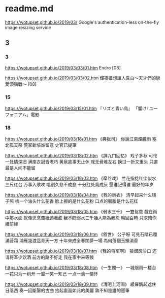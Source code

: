 # readme.md
https://wotupset.github.io/2019/03/
Google's authentication-less on-the-fly image resizing service
## 3 
### 3
https://wotupset.github.io/2019/03/03/01.htm
Endro [08]

https://wotupset.github.io/2019/03/03/02.htm
輝夜姬想讓人告白～天才們的戀愛頭腦戰～ [08]

### 15
https://wotupset.github.io/2019/03/15/01.htm 
『リズと青い鳥』
「響け! ユーフォニアム」電影

### 18
https://wotupset.github.io/2019/03/18/01.htm 
《典狱司》
你說江南煙朧雨 
塞北孤天祭 
荒冢新墳誰留意 
史官已提筆

https://wotupset.github.io/2019/03/18/02.htm 
《辞九门回忆》 
戏子多秋
可怜一处情深旧
满座衣冠皆老朽
黄泉故事无止休
戏无骨难左右
换过一折又重头
只道最是人间不能留


https://wotupset.github.io/2019/03/18/03.htm 
《牵丝戏》
兰花指捻红尘似水
三尺红台 万事入歌吹
唱别久悲不成悲 十分红处竟成灰
愿谁记得谁 最好的年岁
  
  
https://wotupset.github.io/2019/03/18/04.htm 
《我的新衣》
清早起来什么镜子照
梳一个油头什么花香
脸上擦的是什么花粉
口点的胭脂是什么花红


https://wotupset.github.io/2019/03/18/05.htm 
《弱水三千》
一雙鴛鴦 戲在雨中那水面
就像思念苦裡透著甜
我不問弱水三千幾人能為我怨
輪回百轉 只求陪你續前緣

https://wotupset.github.io/2019/03/18/06.htm 
《叙世》
公子呀
可見石階已覆滿苔霜
鴻雁幾渡這青天一方
十年來成全春閨夢一場
為何落個玉損消香


https://wotupset.github.io/2019/03/18/07.htm 
《我的将军啊》
狼烟风沙口
还请将军少饮酒
前方的路不好走
我在家中来等候


https://wotupset.github.io/2019/03/18/08.htm 
《一生獨一》
一城烟雨一楼台
一花只为一树开
一颦一笑一知己
一点一滴一情怀

https://wotupset.github.io/2019/03/18/09.htm 
《清明上河圖》
綾羅飄起遮住日落西
奏一回斷腸的古曲
抬起畫面如此的美麗
孰不知是誰的墨筆


